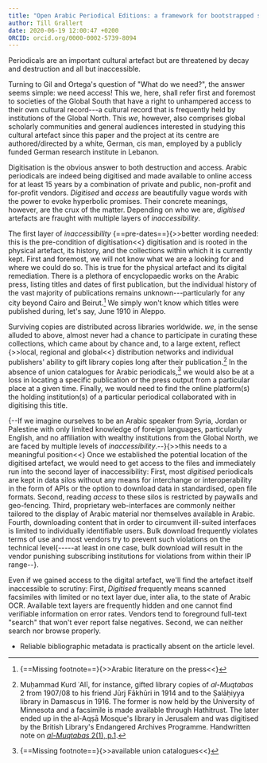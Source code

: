 ```yaml
---
title: "Open Arabic Periodical Editions: a framework for bootstrapped scholarly editions outside the global north"
author: Till Grallert
date: 2020-06-19 12:00:47 +0200
ORCID: orcid.org/0000-0002-5739-8094
---
```



<!-- importance of periodicals -->
Periodicals are an important cultural artefact but are threatened by decay and destruction and all but inaccessible. 

<!-- need: access -->
Turning to Gil and Ortega's question of "What do we need?", the answer seems simple: we need access! This we, here, shall refer first and foremost to societies of the Global South that have a right to unhampered access to their own cultural record---a cultural record that is frequently held by institutions of the Global North. This *we*, however, also comprises global scholarly communities and general audiences interested in studying this cultural artefact since this paper and the project at its centre are authored/directed by a white, German, cis man, employed by a publicly funded German research institute in Lebanon.
<!-- preservation is covered by access since it is a pre-condition for the former -->

<!-- digitisation as solution but foremost a problem -->
Digitisation is the obvious answer to both destruction and access. Arabic periodicals are indeed being digitised and made available to online access for at least 15 years by a combination of private and public, non-profit and for-profit vendors. *Digitised* and *access* are beautifully vague words with the power to evoke hyperbolic promises. Their concrete meanings, however, are the crux of the matter. Depending on who we are, *digitised* artefacts are fraught with multiple layers of *inaccessibility*.  

<!-- history of the press is under researched -->
The first layer of *inaccessibility* {==pre-dates==}{>>better wording needed: this is the pre-condition of digitisation<<} digitisation and is rooted in the physical artefact, its history, and the collections within which it is currently kept. 
First and foremost, we will not know what we are a looking for and where we could do so. This is true for the physical artefact and its digital remediation. There is a plethora of encyclopaedic works on the Arabic press, listing titles and dates of first publication, but the individual history of the vast majority of publications remains unknown---particularly for any city beyond Cairo and Beirut.[^1] We simply won't know which titles were published during, let's say, June 1910 in Aleppo.

[^1]: {==Missing footnote==}{>>Arabic literature on the press<<}

<!-- collections: we are not the curators -->
Surviving copies are distributed across libraries worldwide. *we*, in the sense alluded to above, almost never had a chance to participate in curating these collections, which came about by chance and, to a large extent, reflect {>>local, regional and global<<} distribution networks and individual publishers' ability to gift library copies long after their publication.[^3] In the absence of union catalogues for Arabic periodicals,[^2] we would also be at a loss in locating a specific publication or the press output from a particular place at a given time. Finally, we would need to find the online platform(s) the holding institution(s) of a particular periodical collaborated with in digitising this title. 

[^2]: {==Missing footnote==}{>>available union catalogues<<}
[^3]: Muḥammad Kurd ʿAlī, for instance, gifted library copies of *al-Muqtabas* 2 from 1907/08 to his friend Jūrj Fākhūri in 1914 and to the Ṣalāḥiyya library in Damascus in 1916. The former is now held by the University of Minnesota and a facsimile is made available through Hathitrust. The later ended up in the al-Aqṣā Mosque's library in Jerusalem and was digitised by the British Library's Endangered Archives Programme. Handwritten note on [*al-Muqtabas* 2(1), p.1](https://tillgrallert.github.io/digital-muqtabas/xml/oclc_4770057679-i_13.TEIP5.xml#pb_1.d2e814).


<!-- "technical" access: getting hold of the digital artefact -->
<!-- here, the we splits into haves and have-nots  -->

{--If we imagine ourselves to be an Arabic speaker from Syria, Jordan or Palestine with only limited knowledge of foreign languages, particularly English, and no affiliation with wealthy institutions from the Global North, we are faced by multiple levels of *inaccessibility*.--}{>>this needs to a meaningful position<<}
Once we established the potential location of the digitised artefact, we would need to get access to the files and immediately run into the second layer of inaccessibility:
First, most *digitised* periodicals are kept in data silos without any means for interchange or interoperability in the form of APIs or the option to download data in standardised, open file formats.
Second, reading *access* to these silos is restricted by paywalls and geo-fencing.
Third, proprietary web-interfaces are commonly neither tailored to the display of Arabic material nor themselves available in Arabic.
Fourth, downloading content that in order to circumvent ill-suited interfaces is limited to individually identifiable users. Bulk download frequently violates terms of use and most vendors try to prevent such violations on the technical level{-----at least in one case, bulk download will result in the vendor punishing subscribing institutions for violations from within their IP range--}.

<!-- accessing the artefact itself: being unable to read -->
Even if we gained access to the digital artefact, we'll find the artefact itself inaccessible to scrutiny:
First, *Digitised* frequently means scanned facsimiles with limited or no text layer due, inter alia, to the state of Arabic OCR. Available text layers are frequently hidden and one cannot find verifiable information on error rates. Vendors tend to foreground full-text "search" that won't ever report false negatives.
Second, we can neither search nor browse properly.
- Reliable bibliographic metadata is practically absent on the article level.